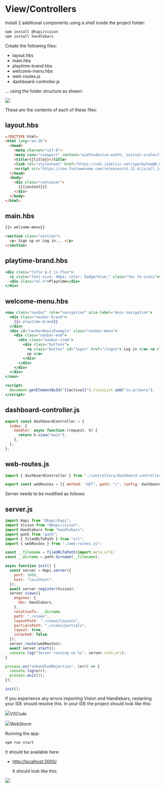 # View/Controllers

Install 2 additional components using a shell inside the project folder:

~~~bash
npm install @hapi/vision
npm install handlebars
~~~

Create the following files:

- layout.hbs
- main.hbs
- playtime-brand.hbs
- welcome-menu.hbs
- web-routes.js
- dashboard-controller.js

... using the folder structure as shown:

![](img/12.png)

These are the contents of each of these files:

## layout.hbs

~~~html
<!DOCTYPE html>
<html lang="en-IE">
  <head>
    <meta charset="utf-8">
    <meta name="viewport" content="width=device-width, initial-scale=1">
    <title>{{title}}</title>
    <link rel="stylesheet" href="https://cdn.jsdelivr.net/npm/bulma@0.9.4/css/bulma.min.css">
    <script src="https://use.fontawesome.com/releases/v5.15.4/js/all.js"></script>
  </head>
  <body>
    <div class="container">
      {{{content}}}
    </div>
  </body>
</html>
~~~

## main.hbs

~~~html
{{> welcome-menu}}

<section class="section">
  <p> Sign up or Log in... </p>
</section>
~~~

## playtime-brand.hbs

~~~handlebars
<div class="title p-3 is-flex">
  <i style="font-size: 48px; color: Dodgerblue;" class="fas fa-icons"></i>
  <div class="ml-4">Playtime</div>
</div>
~~~

## welcome-menu.hbs

~~~handlebars
<nav class="navbar" role="navigation" aria-label="main navigation">
  <div class="navbar-brand">
    {{> playtime-brand}}
  </div>
  <div id="navbarBasicExample" class="navbar-menu">
    <div class="navbar-end">
      <div class="navbar-item">
        <div class="buttons">
          <a class="button" id="login" href="/login"> Log in </a> <a class="button" id="signup" href="/signup"> Sign
          up </a>
        </div>
      </div>
    </div>
  </div>
</nav>

<script>
  document.getElementById("{{active}}").classList.add("is-primary");
</script>
~~~

## dashboard-controller.js

~~~javascript
export const dashboardController = {
  index: {
    handler: async function (request, h) {
      return h.view("main");
    },
  },
};
~~~

## web-routes.js

~~~javascript
import { dashboardController } from "./controllers/dashboard-controller.js";

export const webRoutes = [{ method: "GET", path: "/", config: dashboardController.index }];
~~~

Server needs to be modified as follows:

## server.js

~~~javascript
import Hapi from "@hapi/hapi";
import Vision from "@hapi/vision";
import Handlebars from "handlebars";
import path from "path";
import { fileURLToPath } from "url";
import { webRoutes } from "./web-routes.js";

const __filename = fileURLToPath(import.meta.url);
const __dirname = path.dirname(__filename);

async function init() {
  const server = Hapi.server({
    port: 3000,
    host: "localhost",
  });
  await server.register(Vision);
  server.views({
    engines: {
      hbs: Handlebars,
    },
    relativeTo: __dirname,
    path: "./views",
    layoutPath: "./views/layouts",
    partialsPath: "./views/partials",
    layout: true,
    isCached: false,
  });
  server.route(webRoutes);
  await server.start();
  console.log("Server running on %s", server.info.uri);
}

process.on("unhandledRejection", (err) => {
  console.log(err);
  process.exit(1);
});

init();
~~~

If you experience any errors importing Vision and Handlebars, restarting your IDE should resolve this. In your IDE the project should look like this:

![](img/09.png)*VSCode*

![](img/10.png)*WebStorm*

Running the app:

~~~bash
npm run start
~~~

 It should be available here:

- <http://localhost:3000/>

  It should look like this:

![](img/11.png)

